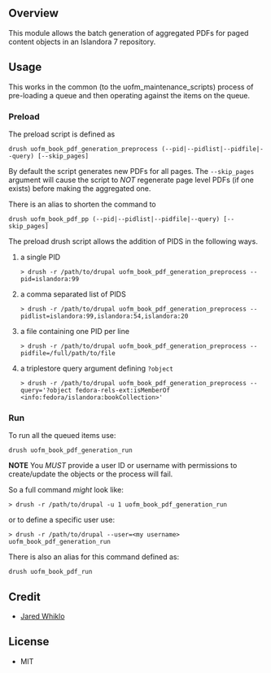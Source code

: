 ## Overview

This module allows the batch generation of aggregated PDFs for paged content objects in an Islandora 7 repository.

## Usage

This works in the common (to the uofm_maintenance_scripts) process of pre-loading a queue
and then operating against the items on the queue.

### Preload

The preload script is defined as
```shell
drush uofm_book_pdf_generation_preprocess (--pid|--pidlist|--pidfile|--query) [--skip_pages]
```

By default the script generates new PDFs for all pages. The `--skip_pages` argument will cause the script to
_NOT_ regenerate page level PDFs (if one exists) before making the aggregated one.

There is an alias to shorten the command to
```shell
drush uofm_book_pdf_pp (--pid|--pidlist|--pidfile|--query) [--skip_pages]
```

The preload drush script allows the addition of PIDS in the following ways. 

1. a single PID
    ```shell
    > drush -r /path/to/drupal uofm_book_pdf_generation_preprocess --pid=islandora:99
    ```
2. a comma separated list of PIDS
    ```shell
    > drush -r /path/to/drupal uofm_book_pdf_generation_preprocess --pidlist=islandora:99,islandora:54,islandora:20
    ```
3. a file containing one PID per line
    ```shell
    > drush -r /path/to/drupal uofm_book_pdf_generation_preprocess --pidfile=/full/path/to/file
    ```
4. a triplestore query argument defining `?object`
    ```shell
    > drush -r /path/to/drupal uofm_book_pdf_generation_preprocess --query='?object fedora-rels-ext:isMemberOf <info:fedora/islandora:bookCollection>'
    ```

### Run

To run all the queued items use:
```shell
drush uofm_book_pdf_generation_run
```

**NOTE** You _MUST_ provide a user ID or username with permissions to create/update the objects or the process will fail.

So a full command _might_ look like:
```shell
> drush -r /path/to/drupal -u 1 uofm_book_pdf_generation_run 
```
or to define a specific user use:
```shell
> drush -r /path/to/drupal --user=<my username> uofm_book_pdf_generation_run
```

There is also an alias for this command defined as:
```shell
drush uofm_book_pdf_run
```

## Credit

* [Jared Whiklo](https://github.com/whikloj)

## License

* MIT
